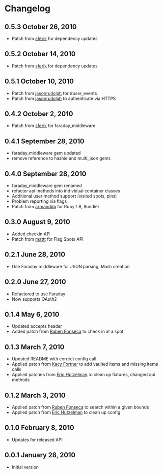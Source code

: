# Changelog
## 0.5.3 October 26, 2010
  * Patch from [sferik](http://github.com/sferik) for dependency updates
## 0.5.2 October 14, 2010
  * Patch from [sferik](http://github.com/sferik) for dependency updates
## 0.5.1 October 10, 2010
  * Patch from [jasonrudolph](http://github.com/jasonrudolph) for #user_events
  * Patch from [jasonrudolph](http://github.com/jasonrudolph) to authenticate via HTTPS
## 0.4.2 October 2, 2010
  * Patch from [sferik](http://github.com/sferik) for faraday_middleware
## 0.4.1 September 28, 2010
  * faraday_middleware gem updated
  * remove reference to hashie and multi_json gems
## 0.4.0 September 28, 2010
  * faraday_middleware gem renamed
  * refactor api methods into individual container classes
  * Additional user method support (visited spots, pins)
  * Problem reporting via flags
  * Patch from [armanddp](http://github.com/armanddp) for Ruby 1.9, Bundler
## 0.3.0 August 9, 2010
  * Added checkin API
  * Patch from [mattt](http://github.com/mattt) for Flag Spots API
## 0.2.1 June 28, 2010
  * Use Faraday middleware for JSON parsing, Mash creation
## 0.2.0 June 27, 2010
  * Refactored to use Faraday
  * Now supports OAuth2
## 0.1.4 May 6, 2010
  * Updated accepts header
  * Added patch from [Ruben Fonseca](http://github.com/rubenfonseca) to check in at a spot
## 0.1.3 March 7, 2010
  * Updated README with correct config call
  * Applied patch from [Kacy Fortner](http://github.com/kacy) to add vaulted items and missing items calls
  * Applied patches from [Eric Hutzelman](http://github.com/ehutzelman) to clean up fixtures, changed api methods
## 0.1.2 March 3, 2010

  * Applied patch from [Ruben Fonseca](http://github.com/rubenfonseca) to search within a given bounds
  * Applied patch from [Eric Hutzelman](http://github.com/ehutzelman) to clean up config

## 0.1.0 February 8, 2010

  * Updates for released API

## 0.0.1 January 28, 2010
  * Initial version
